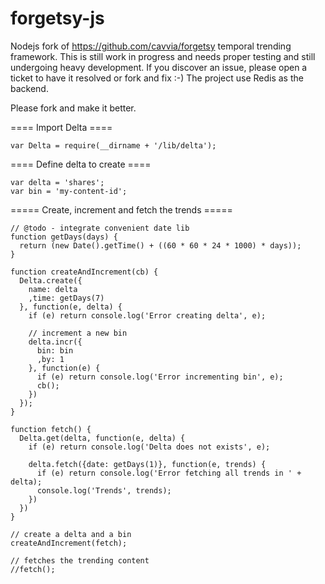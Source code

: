 forgetsy-js
===========

Nodejs fork of https://github.com/cavvia/forgetsy temporal trending framework. This is still work in progress and needs proper testing and still undergoing heavy development. If you discover an issue, please open a ticket to have it resolved or fork and fix :-) The project use Redis as the backend. 

Please fork and make it better.

==== Import Delta ====

```
var Delta = require(__dirname + '/lib/delta');
```

==== Define delta to create ====
```
var delta = 'shares';
var bin = 'my-content-id';
```

===== Create, increment and fetch the trends =====
```
// @todo - integrate convenient date lib
function getDays(days) {
  return (new Date().getTime() + ((60 * 60 * 24 * 1000) * days));
}

function createAndIncrement(cb) {
  Delta.create({
    name: delta
    ,time: getDays(7)
  }, function(e, delta) {
    if (e) return console.log('Error creating delta', e);

    // increment a new bin
    delta.incr({
      bin: bin
      ,by: 1
    }, function(e) {
      if (e) return console.log('Error incrementing bin', e);
      cb();
    })
  });
}

function fetch() {
  Delta.get(delta, function(e, delta) {
    if (e) return console.log('Delta does not exists', e);

    delta.fetch({date: getDays(1)}, function(e, trends) {
      if (e) return console.log('Error fetching all trends in ' + delta);
      console.log('Trends', trends);
    })
  })
}

// create a delta and a bin
createAndIncrement(fetch);

// fetches the trending content
//fetch();
```
